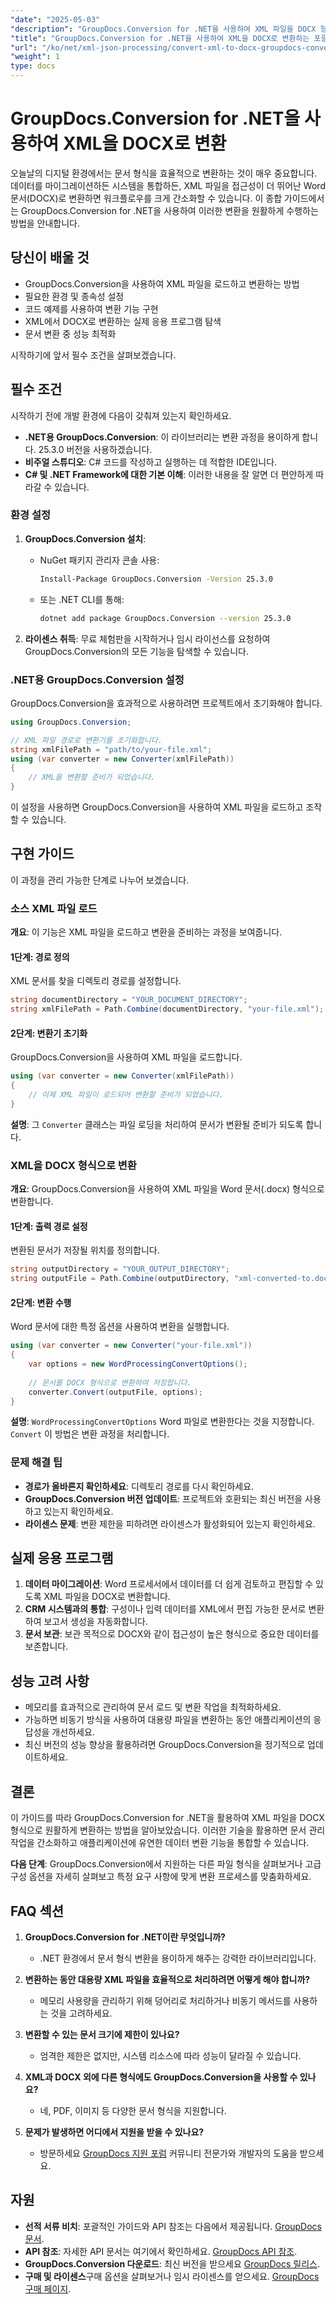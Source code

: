 ```yaml
---
"date": "2025-05-03"
"description": "GroupDocs.Conversion for .NET을 사용하여 XML 파일을 DOCX 형식으로 효율적으로 변환하는 방법을 알아보세요. 이 단계별 가이드에서는 설정, 구현 및 성능 향상 팁을 다룹니다."
"title": "GroupDocs.Conversion for .NET을 사용하여 XML을 DOCX로 변환하는 포괄적인 가이드"
"url": "/ko/net/xml-json-processing/convert-xml-to-docx-groupdocs-conversion-net/"
"weight": 1
type: docs
---
```

# GroupDocs.Conversion for .NET을 사용하여 XML을 DOCX로 변환

오늘날의 디지털 환경에서는 문서 형식을 효율적으로 변환하는 것이 매우 중요합니다. 데이터를 마이그레이션하든 시스템을 통합하든, XML 파일을 접근성이 더 뛰어난 Word 문서(DOCX)로 변환하면 워크플로우를 크게 간소화할 수 있습니다. 이 종합 가이드에서는 GroupDocs.Conversion for .NET을 사용하여 이러한 변환을 원활하게 수행하는 방법을 안내합니다.

## 당신이 배울 것

- GroupDocs.Conversion을 사용하여 XML 파일을 로드하고 변환하는 방법
- 필요한 환경 및 종속성 설정
- 코드 예제를 사용하여 변환 기능 구현
- XML에서 DOCX로 변환하는 실제 응용 프로그램 탐색
- 문서 변환 중 성능 최적화

시작하기에 앞서 필수 조건을 살펴보겠습니다.

## 필수 조건

시작하기 전에 개발 환경에 다음이 갖춰져 있는지 확인하세요.

- **.NET용 GroupDocs.Conversion**: 이 라이브러리는 변환 과정을 용이하게 합니다. 25.3.0 버전을 사용하겠습니다.
- **비주얼 스튜디오**: C# 코드를 작성하고 실행하는 데 적합한 IDE입니다.
- **C# 및 .NET Framework에 대한 기본 이해**: 이러한 내용을 잘 알면 더 편안하게 따라갈 수 있습니다.

### 환경 설정

1. **GroupDocs.Conversion 설치**:
   - NuGet 패키지 관리자 콘솔 사용:
     ```bash
     Install-Package GroupDocs.Conversion -Version 25.3.0
     ```
   - 또는 .NET CLI를 통해:
     ```bash
     dotnet add package GroupDocs.Conversion --version 25.3.0
     ```

2. **라이센스 취득**: 무료 체험판을 시작하거나 임시 라이선스를 요청하여 GroupDocs.Conversion의 모든 기능을 탐색할 수 있습니다.

### .NET용 GroupDocs.Conversion 설정

GroupDocs.Conversion을 효과적으로 사용하려면 프로젝트에서 초기화해야 합니다.

```csharp
using GroupDocs.Conversion;

// XML 파일 경로로 변환기를 초기화합니다.
string xmlFilePath = "path/to/your-file.xml";
using (var converter = new Converter(xmlFilePath))
{
    // XML을 변환할 준비가 되었습니다.
}
```

이 설정을 사용하면 GroupDocs.Conversion을 사용하여 XML 파일을 로드하고 조작할 수 있습니다.

## 구현 가이드

이 과정을 관리 가능한 단계로 나누어 보겠습니다.

### 소스 XML 파일 로드

**개요**: 이 기능은 XML 파일을 로드하고 변환을 준비하는 과정을 보여줍니다.

#### 1단계: 경로 정의
XML 문서를 찾을 디렉토리 경로를 설정합니다.

```csharp
string documentDirectory = "YOUR_DOCUMENT_DIRECTORY";
string xmlFilePath = Path.Combine(documentDirectory, "your-file.xml");
```

#### 2단계: 변환기 초기화

GroupDocs.Conversion을 사용하여 XML 파일을 로드합니다.

```csharp
using (var converter = new Converter(xmlFilePath))
{
    // 이제 XML 파일이 로드되어 변환할 준비가 되었습니다.
}
```
**설명**: 그 `Converter` 클래스는 파일 로딩을 처리하여 문서가 변환될 준비가 되도록 합니다.

### XML을 DOCX 형식으로 변환

**개요**: GroupDocs.Conversion을 사용하여 XML 파일을 Word 문서(.docx) 형식으로 변환합니다.

#### 1단계: 출력 경로 설정

변환된 문서가 저장될 위치를 정의합니다.

```csharp
string outputDirectory = "YOUR_OUTPUT_DIRECTORY";
string outputFile = Path.Combine(outputDirectory, "xml-converted-to.docx");
```

#### 2단계: 변환 수행

Word 문서에 대한 특정 옵션을 사용하여 변환을 실행합니다.

```csharp
using (var converter = new Converter("your-file.xml"))
{
    var options = new WordProcessingConvertOptions();
    
    // 문서를 DOCX 형식으로 변환하여 저장합니다.
    converter.Convert(outputFile, options);
}
```

**설명**: `WordProcessingConvertOptions` Word 파일로 변환한다는 것을 지정합니다. `Convert` 이 방법은 변환 과정을 처리합니다.

### 문제 해결 팁

- **경로가 올바른지 확인하세요**: 디렉토리 경로를 다시 확인하세요.
- **GroupDocs.Conversion 버전 업데이트**: 프로젝트와 호환되는 최신 버전을 사용하고 있는지 확인하세요.
- **라이센스 문제**: 변환 제한을 피하려면 라이센스가 활성화되어 있는지 확인하세요.

## 실제 응용 프로그램

1. **데이터 마이그레이션**: Word 프로세서에서 데이터를 더 쉽게 검토하고 편집할 수 있도록 XML 파일을 DOCX로 변환합니다.
2. **CRM 시스템과의 통합**: 구성이나 입력 데이터를 XML에서 편집 가능한 문서로 변환하여 보고서 생성을 자동화합니다.
3. **문서 보관**: 보관 목적으로 DOCX와 같이 접근성이 높은 형식으로 중요한 데이터를 보존합니다.

## 성능 고려 사항

- 메모리를 효과적으로 관리하여 문서 로드 및 변환 작업을 최적화하세요.
- 가능하면 비동기 방식을 사용하여 대용량 파일을 변환하는 동안 애플리케이션의 응답성을 개선하세요.
- 최신 버전의 성능 향상을 활용하려면 GroupDocs.Conversion을 정기적으로 업데이트하세요.

## 결론

이 가이드를 따라 GroupDocs.Conversion for .NET을 활용하여 XML 파일을 DOCX 형식으로 원활하게 변환하는 방법을 알아보았습니다. 이러한 기술을 활용하면 문서 관리 작업을 간소화하고 애플리케이션에 유연한 데이터 변환 기능을 통합할 수 있습니다.

**다음 단계**: GroupDocs.Conversion에서 지원하는 다른 파일 형식을 살펴보거나 고급 구성 옵션을 자세히 살펴보고 특정 요구 사항에 맞게 변환 프로세스를 맞춤화하세요.

## FAQ 섹션

1. **GroupDocs.Conversion for .NET이란 무엇입니까?**
   - .NET 환경에서 문서 형식 변환을 용이하게 해주는 강력한 라이브러리입니다.

2. **변환하는 동안 대용량 XML 파일을 효율적으로 처리하려면 어떻게 해야 합니까?**
   - 메모리 사용량을 관리하기 위해 덩어리로 처리하거나 비동기 메서드를 사용하는 것을 고려하세요.

3. **변환할 수 있는 문서 크기에 제한이 있나요?**
   - 엄격한 제한은 없지만, 시스템 리소스에 따라 성능이 달라질 수 있습니다.

4. **XML과 DOCX 외에 다른 형식에도 GroupDocs.Conversion을 사용할 수 있나요?**
   - 네, PDF, 이미지 등 다양한 문서 형식을 지원합니다.

5. **문제가 발생하면 어디에서 지원을 받을 수 있나요?**
   - 방문하세요 [GroupDocs 지원 포럼](https://forum.groupdocs.com/c/conversion/10) 커뮤니티 전문가와 개발자의 도움을 받으세요.

## 자원

- **선적 서류 비치**: 포괄적인 가이드와 API 참조는 다음에서 제공됩니다. [GroupDocs 문서](https://docs.groupdocs.com/conversion/net/).
- **API 참조**: 자세한 API 문서는 여기에서 확인하세요. [GroupDocs API 참조](https://reference.groupdocs.com/conversion/net/).
- **GroupDocs.Conversion 다운로드**: 최신 버전을 받으세요 [GroupDocs 릴리스](https://releases.groupdocs.com/conversion/net/).
- **구매 및 라이센스**구매 옵션을 살펴보거나 임시 라이센스를 얻으세요. [GroupDocs 구매 페이지](https://purchase.groupdocs.com/buy).